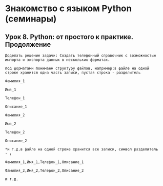# Знакомство с языком Python (семинары)
## Урок 8. Python: от простого к практике. Продолжение

    Доделать решение задачи: Создать телефонный справочник с возможностью импорта и экспорта данных в нескольких форматах.

    под форматами понимаем структуру файлов, например:в файле на одной строке хранится одна часть записи, пустая строка - разделитель

    Фамилия_1

    Имя_1

    Телефон_1

    Описание_1

    Фамилия_2

    Имя_2

    Телефон_2

    Описание_2

    *и т.д.в файле на одной строке хранится все записи, символ разделитель - ;

    Фамилия_1,Имя_1,Телефон_1,Описание_1

    Фамилия_2,Имя_2,Телефон_2,Описание_2

    и т.д.

